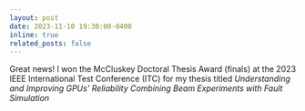 ```yaml
---
layout: post
date: 2023-11-10 19:30:00-0400
inline: true
related_posts: false
---
```

Great news! I won the McCluskey Doctoral Thesis Award (finals) at the 2023 IEEE International Test Conference (ITC) for my thesis titled
_Understanding and Improving GPUs’ Reliability Combining Beam Experiments with Fault Simulation_

